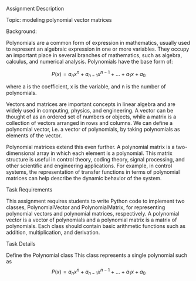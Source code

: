 Assignment Description

Topic: modeling polynomial vector matrices

Background:

Polynomials are a common form of expression in mathematics, usually used to represent an algebraic expression in one or more variables. They occupy an important place in several branches of mathematics, such as algebra, calculus, and numerical analysis. Polynomials have the base form of:

$$
P(x) = a_n x^n + a_{n-1} x^{n-1} + \dots + a_1 x + a_0
$$

where a is the coefficient, x is the variable, and n is the number of polynomials.

Vectors and matrices are important concepts in linear algebra and are widely used in computing, physics, and engineering. A vector can be thought of as an ordered set of numbers or objects, while a matrix is a collection of vectors arranged in rows and columns. We can define a polynomial vector, i.e. a vector of polynomials, by taking polynomials as elements of the vector.

Polynomial matrices extend this even further. A polynomial matrix is a two-dimensional array in which each element is a polynomial. This matrix structure is useful in control theory, coding theory, signal processing, and other scientific and engineering applications. For example, in control systems, the representation of transfer functions in terms of polynomial matrices can help describe the dynamic behavior of the system.

Task Requirements

This assignment requires students to write Python code to implement two classes, PolynomialVector and PolynomialMatrix, for representing polynomial vectors and polynomial matrices, respectively. A polynomial vector is a vector of polynomials and a polynomial matrix is a matrix of polynomials. Each class should contain basic arithmetic functions such as addition, multiplication, and derivation.

Task Details

Define the Polynomial class
This class represents a single polynomial such as
$$ P(x) = a_n x^n + a_{n-1} x^{n-1} + \dots + a_1 x + a_0 $$

